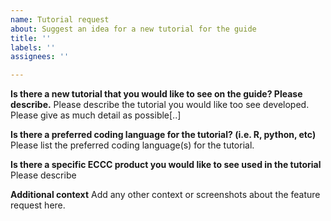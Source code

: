 ```yaml
---
name: Tutorial request
about: Suggest an idea for a new tutorial for the guide
title: ''
labels: ''
assignees: ''

---
```


**Is there a new tutorial that you would like to see on the guide? Please describe.**
Please describe the tutorial you would like too see developed. Please give as much detail as possible[..]

**Is there a preferred coding language for the tutorial? (i.e. R, python, etc)**
Please list the preferred coding language(s) for the tutorial. 

**Is there a specific ECCC product you would like to see used in the tutorial**
Please describe

**Additional context**
Add any other context or screenshots about the feature request here.
